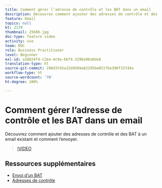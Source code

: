 ```yaml
---
title: Comment gérer l’adresse de contrôle et les BAT dans un email
description: Découvrez comment ajouter des adresses de contrôle et des BAT à un email existant et comment l’envoyer.
feature: Email
topics: null
kt: 2178
thumbnail: 25606.jpg
doc-type: feature video
activity: use
team: DOC
role: Business Practitioner
level: Beginner
exl-id: a10824f4-c2ea-4c9a-bbf4-3290a96a0de8
translation-type: ht
source-git-commit: 298d3745a32d4509a82295be851f6e390f33749a
workflow-type: ht
source-wordcount: '78'
ht-degree: 100%

---
```


# Comment gérer l’adresse de contrôle et les BAT dans un email

Découvrez comment ajouter des adresses de contrôle et des BAT à un email existant et comment l’envoyer.

>[!VIDEO](https://video.tv.adobe.com/v/25606?quality=12)

## Ressources supplémentaires

- [Envoi d’un BAT](https://docs.adobe.com/content/help/fr-FR/campaign-classic/using/transactional-messaging/message-templates/sending-a-proof.html)
- [Adresses de contrôle](https://docs.adobe.com/content/help/fr-FR/campaign-classic/using/configuring-campaign-classic/use-a-custom-recipient-table/seed-addresses.html)
